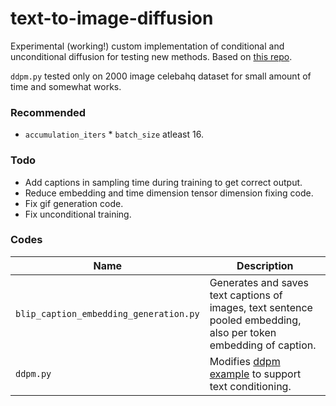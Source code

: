 # text-to-image-diffusion
Experimental (working!) custom implementation of conditional and unconditional diffusion for testing new methods. Based on [this repo](https://github.com/quickgrid/pytorch-diffusion). 

`ddpm.py` tested only on 2000 image celebahq dataset for small amount of time and somewhat works.

### Recommended 
- `accumulation_iters` * `batch_size` atleast 16.

### Todo
- Add captions in sampling time during training to get correct output.
- Reduce embedding and time dimension tensor dimension fixing code.
- Fix gif generation code.
- Fix unconditional training.

### Codes
| Name | Description |
| --- | --- |
| `blip_caption_embedding_generation.py` | Generates and saves text captions of images, text sentence pooled embedding, also per token embedding of caption. |
| `ddpm.py` | Modifies [ddpm example](https://github.com/quickgrid/pytorch-diffusion) to support text conditioning. |
